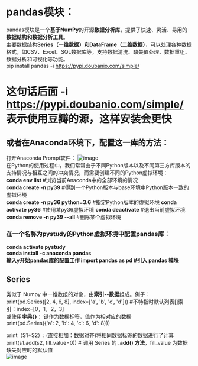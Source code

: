 # pandas模块：   
pandas模块是一个**基于NumPy**的开源**数据分析库**，提供了快速、灵活、易用的**数据结构和数据分析工具**。   
主要数据结构**Series（一维数据）和DataFrame（二维数据）**，可以处理各种数据格式，如CSV、Excel、SQL数据库等，支持数据清洗、缺失值处理、数据重组、数据分析和可视化等功能。  
pip install pandas -i https://pypi.doubanio.com/simple/   
# 这句话后面 -i https://pypi.doubanio.com/simple/ 表示使用豆瓣的源，这样安装会更快  
## 或者在Anaconda环境下，配置这一库的方法：  
打开Anaconda Prompt软件：  ![image](https://github.com/user-attachments/assets/f43bf376-ff7e-4079-8f04-147937d86eb0)  
在Python的使用过程中，我们常常由于不同Python版本以及不同第三方库版本的支持情况与相互之间的冲突情况，而需要创建不同的Python虚拟环境：  
**conda env list**   #浏览当前Anaconda中的全部环境的情况  
**conda create -n py39**   #得到一个Python版本与base环境中Python版本一致的虚拟环境  
**conda create -n py36 python=3.6**   #指定Python版本的虚拟环境
**conda activate py36**   #使用某py36虚拟环境
**conda deactivate**   #退出当前虚拟环境
**conda remove -n py39 --all**   #删除某个虚拟环境

### 在一个名称为pystudy的Python虚拟环境中配置pandas库： 
**conda activate pystudy  
conda install -c anaconda pandas  
输入y开始pandas库的配置工作
import pandas as pd #引入 pandas 模块**   

## Series  
类似于 Numpy 中一维数组的对象，由**索引--数据**组成。例子：  
print(pd.Series([2, 4, 6, 8], index=['a', 'b', 'c', 'd']))  #不特指时默认列表[]索引：index=[0，1，2，3]  
或使用**字典{}**：  键作为数据标签，值作为相对应的数据  
print(pd.Series({'a': 2, 'b': 4, 'c': 6, 'd': 8}))  

print（S1+S2）: (直接相加：数据对齐)将相同数据标签的数据进行了计算  
print(s1.add(s2, fill_value=0))  # 调用 Series 的 **.add() 方法**，fill_value 为数据缺失对应时的默认值    
![image](https://github.com/user-attachments/assets/960d6c9f-0bc9-419f-8caf-b481076d2b22)  























